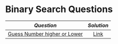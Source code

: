 # Binary Search Questions

|  *Question*  |  _Solution_  |
|  :--:  |  :--:  | 
|[Guess Number higher or Lower](https://leetcode.com/problems/guess-number-higher-or-lower/)|[Link](https://github.com/aviralsharma07/DSA-Questions/blob/d9387ada13c6376a158fb4bf97e0179227fc4783/Binary%20Search/Solutions/Guess%20Number%20Higher%20or%20Lower.java)|
